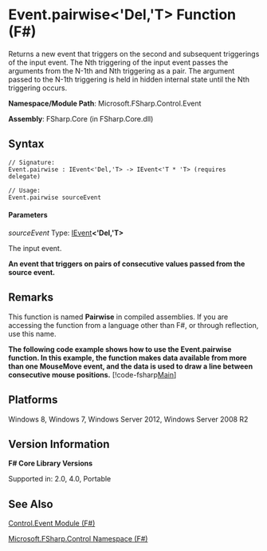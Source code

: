 # Event.pairwise<'Del,'T> Function (F#)

Returns a new event that triggers on the second and subsequent triggerings of the input event. The Nth triggering of the input event passes the arguments from the N-1th and Nth triggering as a pair. The argument passed to the N-1th triggering is held in hidden internal state until the Nth triggering occurs.

**Namespace/Module Path**: Microsoft.FSharp.Control.Event

**Assembly**: FSharp.Core (in FSharp.Core.dll)


## Syntax

```
// Signature:
Event.pairwise : IEvent<'Del,'T> -> IEvent<'T * 'T> (requires delegate)

// Usage:
Event.pairwise sourceEvent
```

#### Parameters
*sourceEvent*
Type: [IEvent](http://msdn.microsoft.com/en-us/library/8dbca0df-f8a1-40bd-8d50-aa26f6a8b862)**&lt;'Del,'T&gt;**


The input event.



**An event that triggers on pairs of consecutive values passed from the source event.**
## Remarks
This function is named **Pairwise** in compiled assemblies. If you are accessing the function from a language other than F#, or through reflection, use this name.

**The following code example shows how to use the Event.pairwise function. In this example, the function makes data available from more than one MouseMove event, and the data is used to draw a line between consecutive mouse positions.**
[!code-fsharp[Main](snippets/fsevents/snippet6.fs)]
## Platforms
Windows 8, Windows 7, Windows Server 2012, Windows Server 2008 R2


## Version Information
**F# Core Library Versions**

Supported in: 2.0, 4.0, Portable




## See Also
[Control.Event Module &#40;F&#35;&#41;](Control.Event+Module+%28FSharp%29.md)

[Microsoft.FSharp.Control Namespace &#40;F&#35;&#41;](Microsoft.FSharp.Control+Namespace+%28FSharp%29.md)

